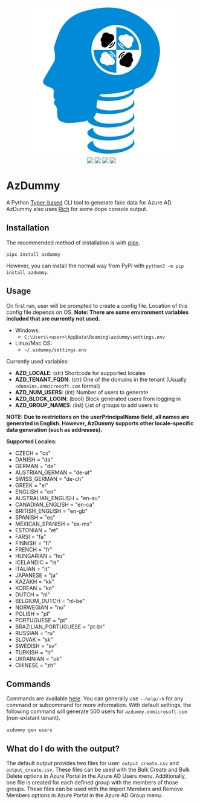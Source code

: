 <div align="center">
    <img src="https://github.com/daddycocoaman/AzDummy/raw/main/docs/images/AzDummy.png" width="400px" height="400px"/>
</div>

<div align="center">
    <img src="https://img.shields.io/pypi/v/azdummy"/>
    <img src="https://img.shields.io/pypi/pyversions/azdummy"/>
    <img src="https://img.shields.io/pypi/l/azdummy"/>
    <a href="https://twitter.com/mcohmi"><img src="https://img.shields.io/twitter/follow/mcohmi.svg?style=plastic"/></a>
</div>

# AzDummy
A Python [Typer-based](https://github.com/tiangolo/typer) CLI tool to generate fake data for Azure AD. AzDummy also uses [Rich](https://github.com/willmcgugan/rich) for some dope console output.

## Installation

The recommended method of installation is with [pipx](https://github.com/pipxproject/pipx). 

```
pipx install azdummy
```

However, you can install the normal way from PyPi with `python3 -m pip install azdummy`.

## Usage

On first run, user will be prompted to create a config file. Location of this config file depends on OS. **Note: There are some environment variables included that are currently not used.**

- Windows: 
  - `C:\Users\<user>\AppData\Roaming\azdummy\settings.env`
- Linux/Mac OS: 
  - `~/.azdummy/settings.env`

Currently used variables:

- **AZD_LOCALE**: (str) Shortcode for supported locales
- **AZD_TENANT_FQDN**: (str) One of the domains in the tenant (Usually `<domain>.onmicrosoft.com` format)
- **AZD_NUM_USERS**: (int) Number of users to generate  
- **AZD_BLOCK_LOGIN**: (bool) Block generated users from logging in
- **AZD_GROUP_NAMES**: (list) List of groups to add users to

**NOTE: Due to restrictions on the userPrincipalName field, all names are generated in English. However, AzDummy supports other locale-specific data generation (such as addresses).**

**Supported Locales:**
- CZECH = "cs"
- DANISH = "da"
- GERMAN = "de"
- AUSTRIAN_GERMAN = "de-at"
- SWISS_GERMAN = "de-ch"
- GREEK = "el"
- ENGLISH = "en"
- AUSTRALIAN_ENGLISH = "en-au"
- CANADIAN_ENGLISH = "en-ca"
- BRITISH_ENGLISH = "en-gb"
- SPANISH = "es"
- MEXICAN_SPANISH = "es-mx"
- ESTONIAN = "et"
- FARSI = "fa"
- FINNISH = "fi"
- FRENCH = "fr"
- HUNGARIAN = "hu"
- ICELANDIC = "is"
- ITALIAN = "it"
- JAPANESE = "ja"
- KAZAKH = "kk"
- KOREAN = "ko"
- DUTCH = "nl"
- BELGIUM_DUTCH = "nl-be"
- NORWEGIAN = "no"
- POLISH = "pl"
- PORTUGUESE = "pt"
- BRAZILIAN_PORTUGUESE = "pt-br"
- RUSSIAN = "ru"
- SLOVAK = "sk"
- SWEDISH = "sv"
- TURKISH = "tr"
- UKRAINIAN = "uk"
- CHINESE = "zh"
## Commands

Commands are available [here](docs/commands.md). You can generally use `--help/-h` for any command or subcommand for more information. With default settings, the following command will generate 500 users for `azdummy.onmicrosoft.com` (non-existant tenant).

`azdummy gen users` 

## What do I do with the output?

The default output provides two files for user: `output_create.csv` and `output_create.csv`. These files can be used with the Bulk Create and Bulk Delete options in Azure Portal in the Azure AD Users menu. Additionally, one file is created for each defined group with the members of those groups. These files can be used with the Import Members and Remove Members options in Azure Portal in the Azure AD Group menu.
